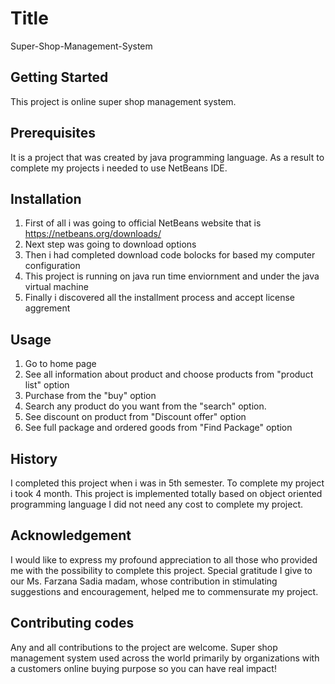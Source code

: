 # Title
Super-Shop-Management-System
## Getting Started
This project is online super shop management system. 

## Prerequisites
It is a project that was created by java programming language. As a result to complete my projects i needed to use NetBeans IDE.
## Installation
1. First of all i was going to official NetBeans website that is https://netbeans.org/downloads/
2. Next step was going to download options
3. Then i had completed download code bolocks for based my computer configuration
4. This project is running on java run time enviornment and under the java virtual machine
4. Finally i discovered all the installment process and accept license aggrement
## Usage
1. Go to home page
2. See all information about product and choose products from "product list" option
3. Purchase from the "buy" option
4. Search any product do you want from the "search" option.
5. See discount on product from "Discount offer" option
6. See full package and ordered goods from "Find Package" option
## History
I completed this project when i was in 5th semester.
To complete my project i took 4 month.
This project is implemented totally based on object oriented programming language 
I did not need any cost to complete my project.
## Acknowledgement
I would like to express my profound appreciation to all those who provided me with the possibility to complete this project. Special gratitude I give to our Ms. Farzana Sadia madam, whose contribution in stimulating suggestions and encouragement, helped me to commensurate my project.
## Contributing codes
Any and all contributions to the project are welcome.
Super shop management system used across the world primarily by organizations with a customers online buying purpose so you can have real impact!

